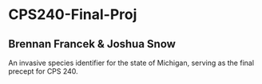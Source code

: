 # CPS240-Final-Proj
## Brennan Francek & Joshua Snow
An invasive species identifier for the state of Michigan, serving as the final precept for CPS 240.
